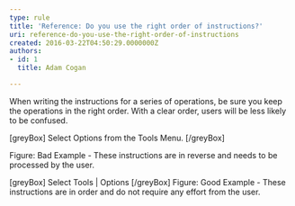 ```yaml
---
type: rule
title: 'Reference: Do you use the right order of instructions?'
uri: reference-do-you-use-the-right-order-of-instructions
created: 2016-03-22T04:50:29.0000000Z
authors:
- id: 1
  title: Adam Cogan

---
```


When writing the instructions for a series of operations, be sure you keep the operations in the right order. With a clear order, users will be less likely to be confused.
 
[greyBox]  Select Options from the Tools Menu.  [/greyBox]

Figure: Bad Example - These instructions are in reverse and needs to be processed by the user.


[greyBox]  Select Tools | Options  [/greyBox]
Figure: Good Example - These instructions are in order and do not require any effort from the user.
